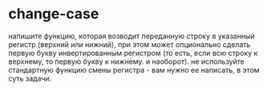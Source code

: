 # change-case
 напишите функцию, которая возводит переданную строку в указанный регистр (верхний или нижний), при этом может опционально сделать первую букву инвертированным регистром (то есть, если всю строку к верхнему, то первую букву к нижнему. и наоборот). не используйте стандартную функцию смены регистра - вам нужно ее написать, в этом суть задачи.
